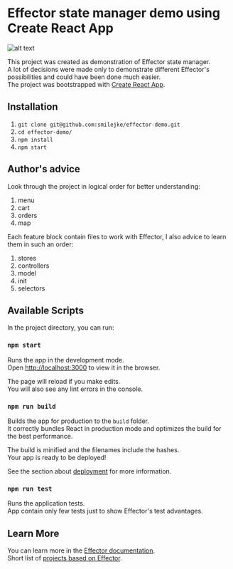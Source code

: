 # Effector state manager demo using Create React App

![alt text](https://miro.medium.com/max/1200/0*OeR1IYJ8pnUHAKDI)

This project was created as demonstration of Effector state manager.\
A lot of decisions were made only to demonstrate different Effector's possibilities and could have been done much easier.\
The project was bootstrapped with [Create React App](https://github.com/facebook/create-react-app).

## Installation

1. `git clone git@github.com:smilejke/effector-demo.git`
2. `cd effector-demo/`
3. `npm install`
4. `npm start`

## Author's advice

Look through the project in logical order for better understanding:

<ol>
<li>menu</li>
<li>cart</li>
<li>orders</li>
<li>map</li>
</ol>
Each feature block contain files to work with Effector, I also advice to learn them in such an order:  
<ol>
<li>stores</li>
<li>controllers</li>
<li>model</li>
<li>init</li>
<li>selectors</li>
</ol>

## Available Scripts

In the project directory, you can run:

### `npm start`

Runs the app in the development mode.\
Open [http://localhost:3000](http://localhost:3000) to view it in the browser.

The page will reload if you make edits.\
You will also see any lint errors in the console.

### `npm run build`

Builds the app for production to the `build` folder.\
It correctly bundles React in production mode and optimizes the build for the best performance.

The build is minified and the filenames include the hashes.\
Your app is ready to be deployed!

See the section about [deployment](https://facebook.github.io/create-react-app/docs/deployment) for more information.

### `npm run test`

Runs the application tests.\
App contain only few tests just to show Effector's test advantages.

## Learn More

You can learn more in the [Effector documentation](https://github.com/effector/effector). \
Short list of [projects based on Effector](https://github.com/effector/effector/issues/278).